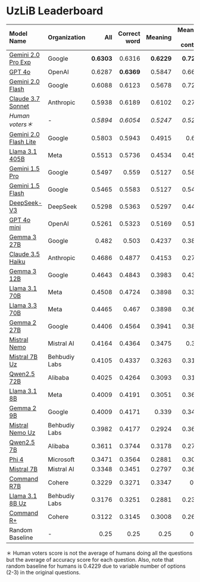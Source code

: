 # UzLiB Leaderboard

| **Model Name** | **Organization** | **All** | **Correct word** | **Meaning** | **Meaning in context** | **Fill in** |
|:-----------------------------------|:-----------------|-------:|---------------:|----------:|---------------------:|----------:|
| [Gemini 2.0 Pro Exp](https://aistudio.google.com/prompts/new_chat?model=gemini-2.0-pro-exp-02-05) | Google | **0.6303** |0.6316 | **0.6229** | **0.7222** | 0.5 |
| [GPT 4o](https://platform.openai.com/playground/chat?models=gpt-4o-2024-11-20) | OpenAI | 0.6287 | **0.6369** | 0.5847 | 0.6667 | **0.5385** |
| [Gemini 2.0 Flash](https://aistudio.google.com/prompts/new_chat?model=gemini-2.0-flash-001) | Google | 0.6088 | 0.6123 | 0.5678 | 0.7222 | 0.5385 |
| [Claude 3.7 Sonnet](https://www.anthropic.com/news/claude-3-7-sonnet) | Anthropic | 0.5938 | 0.6189 | 0.6102 | 0.2778 | 0.2308 |
| *Human voters＊* | - | *0.5894* | *0.6054* | *0.5247* | *0.5254* | *0.5094* |
| [Gemini 2.0 Flash Lite](https://aistudio.google.com/prompts/new_chat?model=gemini-2.0-flash-lite-001) | Google | 0.5803 | 0.5943 | 0.4915 | 0.625 | 0.5192 |
| [Llama 3.1 405B](https://huggingface.co/meta-llama/Llama-3.1-405B-Instruct) | Meta | 0.5513 | 0.5736 | 0.4534 | 0.4583 | 0.4808 |
| [Gemini 1.5 Pro](https://aistudio.google.com/prompts/new_chat?model=gemini-1.5-pro-002) | Google | 0.5497 | 0.559 | 0.5127 | 0.5833 | 0.4038 |
| [Gemini 1.5 Flash](https://aistudio.google.com/prompts/new_chat?model=gemini-1.5-flash-002) | Google | 0.5465 | 0.5583 | 0.5127 | 0.5417 | 0.3654 |
| [DeepSeek-V3](https://huggingface.co/deepseek-ai/DeepSeek-V3) | DeepSeek | 0.5298 | 0.5363 | 0.5297 | 0.4444 | 0.4615 |
| [GPT 4o mini](https://platform.openai.com/playground/chat?models=gpt-4o-mini-2024-07-18) | OpenAI | 0.5261 | 0.5323 | 0.5169 | 0.5139 | 0.4038 |
| [Gemma 3 27B](https://huggingface.co/google/gemma-3-27b-it) | Google | 0.482 | 0.503 | 0.4237 | 0.3889 | 0.2692 |
| [Claude 3.5 Haiku](https://www.anthropic.com/news/3-5-models-and-computer-use) | Anthropic | 0.4686 | 0.4877 | 0.4153 | 0.2778 | 0.4231 |
| [Gemma 3 12B](https://huggingface.co/google/gemma-3-12b-it) | Google | 0.4643 | 0.4843 | 0.3983 | 0.4306 | 0.2308 |
| [Llama 3.1 70B](https://huggingface.co/meta-llama/Llama-3.1-70B-Instruct) | Meta | 0.4508 | 0.4724 | 0.3898 | 0.3333 | 0.2692 |
| [Llama 3.3 70B](https://huggingface.co/meta-llama/Llama-3.3-70B-Instruct) | Meta | 0.4465 | 0.467 | 0.3898 | 0.3611 | 0.2308 |
| [Gemma 2 27B](https://huggingface.co/google/gemma-2-27b-it) | Google | 0.4406 | 0.4564 | 0.3941 | 0.3889 | 0.2692 |
| [Mistral Nemo](https://huggingface.co/mistralai/Mistral-Nemo-Instruct-2407) | Mistral AI | 0.4164 | 0.4364 | 0.3475 | 0.375 | 0.2115 |
| [Mistral 7B Uz](https://huggingface.co/behbudiy/Mistral-7B-Instruct-Uz) | Behbudiy Labs | 0.4105 | 0.4337 | 0.3263 | 0.3194 | 0.25 |
| [Qwen2.5 72B](https://huggingface.co/Qwen/Qwen2.5-72B-Instruct) | Alibaba | 0.4025 | 0.4264 | 0.3093 | 0.3194 | 0.25 |
| [Llama 3.1 8B](https://huggingface.co/meta-llama/Llama-3.1-8B-Instruct) | Meta | 0.4009 | 0.4191 | 0.3051 | 0.3611 | 0.3654 |
| [Gemma 2 9B](https://huggingface.co/google/gemma-2-9b-it) | Google | 0.4009 | 0.4171 | 0.339 | 0.3472 | 0.2885 |
| [Mistral Nemo Uz](https://huggingface.co/behbudiy/Mistral-Nemo-Instruct-Uz) | Behbudiy Labs | 0.3982 | 0.4177 | 0.2924 | 0.3611 | 0.3654 |
| [Qwen2.5 7B](https://huggingface.co/Qwen/Qwen2.5-7B-Instruct) | Alibaba | 0.3611 | 0.3744 | 0.3178 | 0.2778 | 0.2885 |
| [Phi 4](https://huggingface.co/microsoft/phi-4) | Microsoft | 0.3471 | 0.3564 | 0.2881 | 0.3056 | 0.4038 |
| [Mistral 7B](https://huggingface.co/mistralai/Mistral-7B-v0.3) | Mistral AI | 0.3348 | 0.3451 | 0.2797 | 0.3611 | 0.25 |
| [Command R7B](https://huggingface.co/CohereForAI/c4ai-command-r7b-12-2024) | Cohere | 0.3229 | 0.3271 | 0.3347 | 0.25 | 0.25 |
| [Llama 3.1 8B Uz](https://huggingface.co/behbudiy/Llama-3.1-8B-Instuct-Uz) | Behbudiy Labs | 0.3176 | 0.3251 | 0.2881 | 0.2361 | 0.3462 |
| [Command R+](https://huggingface.co/CohereForAI/c4ai-command-r-plus-08-2024) | Cohere | 0.3122 | 0.3145 | 0.3008 | 0.2639 | 0.3654 |
| Random Baseline | - | 0.25 | 0.25 | 0.25 | 0.25 | 0.25 |

＊ Human voters score is not the average of humans doing all the questions but the average of accuracy score for each question. Also, note that random baseline for humans is 0.4229 due to variable number of options (2-3) in the original questions.